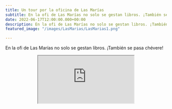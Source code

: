 ```yaml
---
title: Un tour por la oficina de Las Marías
subtitle: En la ofi de Las Marías no solo se gestan libros. ¡También se pasa chévere! 
date: 2022-06-17T12:00:00.000+00:00
description: En la ofi de Las Marías no solo se gestan libros. ¡También se pasa chévere! 
featured_image: "/images/LasMarias/LasMarias1.png"

---
```

En la ofi de Las Marías no solo se gestan libros. ¡También se pasa chévere! 

<div class="iframe-container">
  <!--iframe link is the link to the jsfiddle-->
  <iframe src="https://www.linkedin.com/embed/feed/update/urn:li:ugcPost:6943660134749396992"></iframe>
</div>

<style>
  .iframe-container {
		text-align:center;
  		width:100%;
    height:701px;
    width:504px;
  }
</style>

